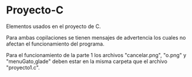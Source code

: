 # Proyecto-C
Elementos usados en el proyecto de C.

Para ambas copilaciones se tienen mensajes de advertencia
los cuales no afectan el funcionamiento del programa.

Para el funcionamiento de la parte 1 los archivos "cancelar.png",
"o.png" y "menuGato,glade" deben estar en la misma carpeta que el
archivo "proyecto1.c".
